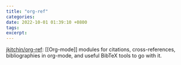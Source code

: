 ```yaml
---
title: "org-ref"
categories: 
date: 2022-10-01 01:39:10 +0800
tags: 
excerpt: 
---
```




[jkitchin/org-ref](https://github.com/jkitchin/org-ref/): [[Org-mode]] modules for citations, cross-references, bibliographies in org-mode, and useful BibTeX tools to go with it.





